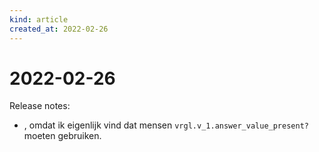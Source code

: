 ```yaml
---
kind: article
created_at: 2022-02-26
---
```


# 2022-02-26

Release notes:

* , omdat ik eigenlijk vind dat mensen `vrgl.v_1.answer_value_present?`  moeten  gebruiken.
